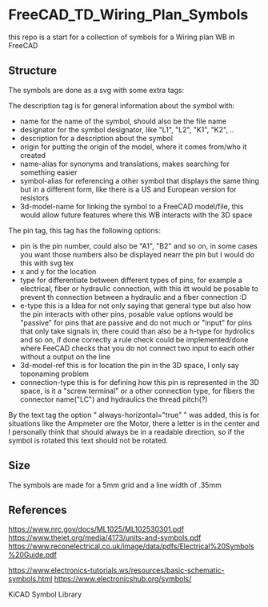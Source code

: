 # FreeCAD_TD_Wiring_Plan_Symbols
 this repo is a start for a collection of symbols for a Wiring plan WB in FreeCAD

## Structure
The symbols are done as a svg with some extra tags:

The description tag is for general information about the symbol with:
* name for the name of the symbol, should also be the file name
* designator for the symbol designator, like "L1", "L2", "K1", "K2", ..
* description for a description about the symbol
* origin for putting the origin of the model, where it comes from/who it created
* name-alias for synonyms and translations, makes searching for something easier
* symbol-alias for referencing a other symbol that displays the same thing but in a different form, like there is a US and European version for resistors
* 3d-model-name for linking the symbol to a FreeCAD model/file, this would allow future features where this WB interacts with the 3D space


The pin tag, this tag has the following options:

* pin is the pin number, could also be "A1", "B2" and so on, in some cases you want those numbers also be displayed nearr the pin but I would do this with svg tex
* x and y for the location
* type for differentiate between different types of pins, for example a electrical, fiber or hydraulic connection, with this itt would be posable to prevent th connection between a hydraulic and a fiber connection :D
* e-type this is a Idea for not only saying that general type but also how the pin interacts with other pins, posable value options would be "passive" for pins that are passive and do not much or "input" for pins that only take signals in, there could than also be a h-type for hydrolics and so on, if done correctly a rule check could be implemented/done where FeeCAD checks that you do not connect two input to each other without a output on the line
* 3d-model-ref this is for location the pin in the 3D space, I only say toponaming problem
* connection-type this is for defining how this pin is represented in the 3D space, is it a "screw terminal" or a other connection type, for fibers the connector name("LC") and hydraulics the thread pitch(?)

By the text tag the option " always-horizontal="true" " was added, this is for situations like the Ampmeter ore the Motor, there a letter is in the center and I personally think that should always be in a readable direction, so if the symbol is rotated this text should not be rotated.

## Size
The symbols are made for a 5mm grid and a line width of .35mm

## References
https://www.nrc.gov/docs/ML1025/ML102530301.pdf
https://www.theiet.org/media/4173/units-and-symbols.pdf
https://www.reconelectrical.co.uk/image/data/pdfs/Electrical%20Symbols%20Guide.pdf

https://www.electronics-tutorials.ws/resources/basic-schematic-symbols.html
https://www.electronicshub.org/symbols/

KiCAD Symbol Library